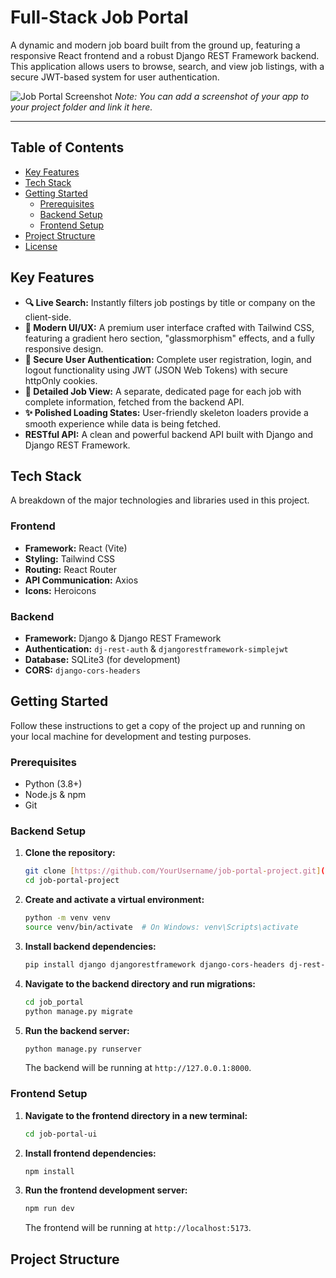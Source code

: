 # Full-Stack Job Portal

A dynamic and modern job board built from the ground up, featuring a responsive React frontend and a robust Django REST Framework backend. This application allows users to browse, search, and view job listings, with a secure JWT-based system for user authentication.

![Job Portal Screenshot](<LINK_TO_YOUR_SCREENSHOT_HERE>)
*Note: You can add a screenshot of your app to your project folder and link it here.*

---

## Table of Contents

- [Key Features](#key-features)
- [Tech Stack](#tech-stack)
- [Getting Started](#getting-started)
  - [Prerequisites](#prerequisites)
  - [Backend Setup](#backend-setup)
  - [Frontend Setup](#frontend-setup)
- [Project Structure](#project-structure)
- [License](#license)

## Key Features

- **🔍 Live Search:** Instantly filters job postings by title or company on the client-side.
- **🎨 Modern UI/UX:** A premium user interface crafted with Tailwind CSS, featuring a gradient hero section, "glassmorphism" effects, and a fully responsive design.
- **🔐 Secure User Authentication:** Complete user registration, login, and logout functionality using JWT (JSON Web Tokens) with secure httpOnly cookies.
- **📄 Detailed Job View:** A separate, dedicated page for each job with complete information, fetched from the backend API.
- **✨ Polished Loading States:** User-friendly skeleton loaders provide a smooth experience while data is being fetched.
- **RESTful API:** A clean and powerful backend API built with Django and Django REST Framework.

## Tech Stack

A breakdown of the major technologies and libraries used in this project.

### Frontend
- **Framework:** React (Vite)
- **Styling:** Tailwind CSS
- **Routing:** React Router
- **API Communication:** Axios
- **Icons:** Heroicons

### Backend
- **Framework:** Django & Django REST Framework
- **Authentication:** `dj-rest-auth` & `djangorestframework-simplejwt`
- **Database:** SQLite3 (for development)
- **CORS:** `django-cors-headers`

## Getting Started

Follow these instructions to get a copy of the project up and running on your local machine for development and testing purposes.

### Prerequisites

- Python (3.8+)
- Node.js & npm
- Git

### Backend Setup

1.  **Clone the repository:**
    ```bash
    git clone [https://github.com/YourUsername/job-portal-project.git](https://github.com/YourUsername/job-portal-project.git)
    cd job-portal-project
    ```
2.  **Create and activate a virtual environment:**
    ```bash
    python -m venv venv
    source venv/bin/activate  # On Windows: venv\Scripts\activate
    ```
3.  **Install backend dependencies:**
    ```bash
    pip install django djangorestframework django-cors-headers dj-rest-auth djangorestframework-simplejwt django-allauth requests
    ```
4.  **Navigate to the backend directory and run migrations:**
    ```bash
    cd job_portal
    python manage.py migrate
    ```
5.  **Run the backend server:**
    ```bash
    python manage.py runserver
    ```
    The backend will be running at `http://127.0.0.1:8000`.

### Frontend Setup

1.  **Navigate to the frontend directory in a new terminal:**
    ```bash
    cd job-portal-ui
    ```
2.  **Install frontend dependencies:**
    ```bash
    npm install
    ```
3.  **Run the frontend development server:**
    ```bash
    npm run dev
    ```
    The frontend will be running at `http://localhost:5173`.

## Project Structure
